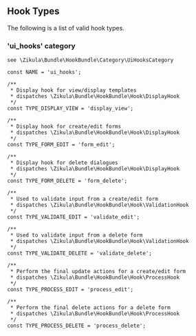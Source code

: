 Hook Types
----------
The following is a list of valid hook types.

### 'ui_hooks' category

    see \Zikula\Bundle\HookBundle\Category\UiHooksCategory

    const NAME = 'ui_hooks';

    /**
     * Display hook for view/display templates
     * dispatches \Zikula\Bundle\HookBundle\Hook\DisplayHook
     */
    const TYPE_DISPLAY_VIEW = 'display_view';

    /**
     * Display hook for create/edit forms
     * dispatches \Zikula\Bundle\HookBundle\Hook\DisplayHook
     */
    const TYPE_FORM_EDIT = 'form_edit';

    /**
     * Display hook for delete dialogues
     * dispatches \Zikula\Bundle\HookBundle\Hook\DisplayHook
     */
    const TYPE_FORM_DELETE = 'form_delete';

    /**
     * Used to validate input from a create/edit form
     * dispatches \Zikula\Bundle\HookBundle\Hook\ValidationHook
     */
    const TYPE_VALIDATE_EDIT = 'validate_edit';

    /**
     * Used to validate input from a delete form
     * dispatches \Zikula\Bundle\HookBundle\Hook\ValidationHook
     */
    const TYPE_VALIDATE_DELETE = 'validate_delete';

    /**
     * Perform the final update actions for a create/edit form
     * dispatches \Zikula\Bundle\HookBundle\Hook\ProcessHook
     */
    const TYPE_PROCESS_EDIT = 'process_edit';

    /**
     * Perform the final delete actions for a delete form
     * dispatches \Zikula\Bundle\HookBundle\Hook\ProcessHook
     */
    const TYPE_PROCESS_DELETE = 'process_delete';
